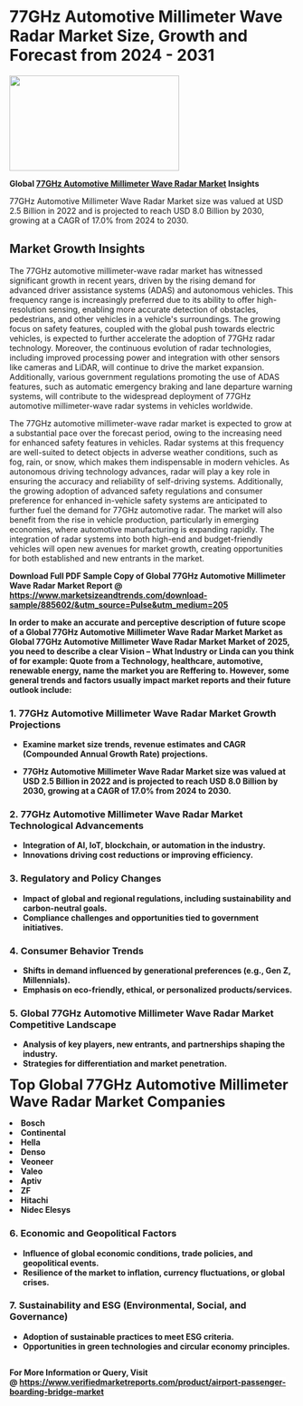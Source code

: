 <H1>77GHz Automotive Millimeter Wave Radar Market Size, Growth and Forecast from 2024 - 2031</H1><img class="aligncenter size-medium wp-image-584254" src="https://thirdeyenews.in/wp-content/uploads/2024/09/Global-Market-Research-300x168.jpeg" alt="" width="300" height="168" /><p><strong>Global&nbsp;<a href="https://www.marketsizeandtrends.com/download-sample/885602/&amp;utm_source=Pulse&amp;utm_medium=205">77GHz Automotive Millimeter Wave Radar Market</a> Insights</strong></p><p>77GHz Automotive Millimeter Wave Radar Market size was valued at USD 2.5 Billion in 2022 and is projected to reach USD 8.0 Billion by 2030, growing at a CAGR of 17.0% from 2024 to 2030.</p><p><h2>Market Growth Insights</h2> <p>The 77GHz automotive millimeter-wave radar market has witnessed significant growth in recent years, driven by the rising demand for advanced driver assistance systems (ADAS) and autonomous vehicles. This frequency range is increasingly preferred due to its ability to offer high-resolution sensing, enabling more accurate detection of obstacles, pedestrians, and other vehicles in a vehicle's surroundings. The growing focus on safety features, coupled with the global push towards electric vehicles, is expected to further accelerate the adoption of 77GHz radar technology. Moreover, the continuous evolution of radar technologies, including improved processing power and integration with other sensors like cameras and LiDAR, will continue to drive the market expansion. Additionally, various government regulations promoting the use of ADAS features, such as automatic emergency braking and lane departure warning systems, will contribute to the widespread deployment of 77GHz automotive millimeter-wave radar systems in vehicles worldwide.</p> <p><strong></strong></p> <p>The 77GHz automotive millimeter-wave radar market is expected to grow at a substantial pace over the forecast period, owing to the increasing need for enhanced safety features in vehicles. Radar systems at this frequency are well-suited to detect objects in adverse weather conditions, such as fog, rain, or snow, which makes them indispensable in modern vehicles. As autonomous driving technology advances, radar will play a key role in ensuring the accuracy and reliability of self-driving systems. Additionally, the growing adoption of advanced safety regulations and consumer preference for enhanced in-vehicle safety systems are anticipated to further fuel the demand for 77GHz automotive radar. The market will also benefit from the rise in vehicle production, particularly in emerging economies, where automotive manufacturing is expanding rapidly. The integration of radar systems into both high-end and budget-friendly vehicles will open new avenues for market growth, creating opportunities for both established and new entrants in the market.</p> <p><strong></p><p><span class=""><strong>Download Full PDF Sample Copy of Global 77GHz Automotive Millimeter Wave Radar Market Report</strong> @ <a href="https://www.marketsizeandtrends.com/download-sample/885602/&amp;utm_source=Pulse&amp;utm_medium=205" target="_blank">https://www.marketsizeandtrends.com/download-sample/885602/&amp;utm_source=Pulse&amp;utm_medium=205</a></span></p><p>In order to make an accurate and perceptive description of future scope of a Global&nbsp;77GHz Automotive Millimeter Wave Radar Market Market as Global&nbsp;77GHz Automotive Millimeter Wave Radar Market Market of 2025, you need to describe a clear Vision &ndash; What Industry or Linda can you think of for example: Quote from a Technology, healthcare, automotive, renewable energy, name the market you are Reffering to. However, some general trends and factors usually impact market reports and their future outlook include:</p><h3>1.&nbsp;<strong>77GHz Automotive Millimeter Wave Radar Market Growth Projections</strong></h3><ul><li>Examine market size trends, revenue estimates and CAGR (Compounded Annual Growth Rate) projections.</li><li><p>77GHz Automotive Millimeter Wave Radar Market size was valued at USD 2.5 Billion in 2022 and is projected to reach USD 8.0 Billion by 2030, growing at a CAGR of 17.0% from 2024 to 2030.</p></li></ul><h3>2.&nbsp;<strong>77GHz Automotive Millimeter Wave Radar Market Technological Advancements</strong></h3><ul><li>Integration of AI, IoT, blockchain, or automation in the industry.</li><li>Innovations driving cost reductions or improving efficiency.</li></ul><h3>3.&nbsp;<strong>Regulatory and Policy Changes</strong></h3><ul><li>Impact of global and regional regulations, including sustainability and carbon-neutral goals.</li><li>Compliance challenges and opportunities tied to government initiatives.</li></ul><h3>4.&nbsp;<strong>Consumer Behavior Trends</strong></h3><ul><li>Shifts in demand influenced by generational preferences (e.g., Gen Z, Millennials).</li><li>Emphasis on eco-friendly, ethical, or personalized products/services.</li></ul><h3>5.&nbsp;<strong>Global 77GHz Automotive Millimeter Wave Radar Market Competitive Landscape</strong></h3><ul><li>Analysis of key players, new entrants, and partnerships shaping the industry.</li><li>Strategies for differentiation and market penetration.</li></ul><p data-pm-slice="1 1 []"><span style="color: inherit; font-family: inherit; font-size: 25px;">Top Global 77GHz Automotive Millimeter Wave Radar Market Companies</span></p><div class="" data-test-id=""><p><li>Bosch</li><li> Continental</li><li> Hella</li><li> Denso</li><li> Veoneer</li><li> Valeo</li><li> Aptiv</li><li> ZF</li><li> Hitachi</li><li> Nidec Elesys</li></p></div><h3>6.&nbsp;<strong>Economic and Geopolitical Factors</strong></h3><ul><li>Influence of global economic conditions, trade policies, and geopolitical events.</li><li>Resilience of the market to inflation, currency fluctuations, or global crises.</li></ul><h3>7.&nbsp;<strong>Sustainability and ESG (Environmental, Social, and Governance)</strong></h3><ul><li>Adoption of sustainable practices to meet ESG criteria.</li><li>Opportunities in green technologies and circular economy principles.</li></ul><h2><strong style="font-size: 14px;">For More Information or Query, Visit @&nbsp;</strong><a style="background-color: #ffffff; font-size: 14px;" href="https://www.marketsizeandtrends.com/report/77ghz-automotive-millimeter-wave-radar-market/" target="_blank">https://www.verifiedmarketreports.com/product/airport-passenger-boarding-bridge-market</a></h2>
